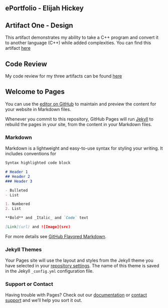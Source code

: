 ## ePortfolio - Elijah Hickey

## Artifact One - Design
This artifact demonstrates my ability to take a C++ program and convert it to another language (C++) while added complexities. 
You can find this artifact [here](https://github.com/ehickey96/ePortfolio-Artifact-One)
## Code Review
My code review for my three artifacts can be found [here](https://youtu.be/ZsL6YUIJrj4)

## Welcome to  Pages

You can use the [editor on GitHub](https://github.com/ehickey96/ehickey96.github.io/edit/main/index.md) to maintain and preview the content for your website in Markdown files.

Whenever you commit to this repository, GitHub Pages will run [Jekyll](https://jekyllrb.com/) to rebuild the pages in your site, from the content in your Markdown files.

### Markdown

Markdown is a lightweight and easy-to-use syntax for styling your writing. It includes conventions for

```markdown
Syntax highlighted code block

# Header 1
## Header 2
### Header 3

- Bulleted
- List

1. Numbered
2. List

**Bold** and _Italic_ and `Code` text

[Link](url) and ![Image](src)
```

For more details see [GitHub Flavored Markdown](https://guides.github.com/features/mastering-markdown/).

### Jekyll Themes

Your Pages site will use the layout and styles from the Jekyll theme you have selected in your [repository settings](https://github.com/ehickey96/ehickey96.github.io/settings/pages). The name of this theme is saved in the Jekyll `_config.yml` configuration file.

### Support or Contact

Having trouble with Pages? Check out our [documentation](https://docs.github.com/categories/github-pages-basics/) or [contact support](https://support.github.com/contact) and we’ll help you sort it out.
